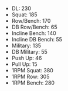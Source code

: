 * DL: 230
*  Squat: 185
*  Row/Bench: 170
*  DB Row/Bench: 65
*  Incline Bench: 140
*  Incline DB Bench: 55
*  Military: 135
*  DB Military: 55
*  Push Up: 46
*  Pull Up: 15
*  1RPM Squat: 380
*  1RPM Row: 305
*  1RPM Bench: 280
